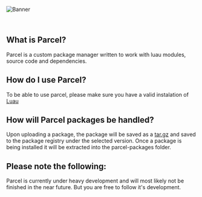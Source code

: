 ![Banner](https://repository-images.githubusercontent.com/571791724/6d432444-24a6-43c0-8fa5-ce3d8be59a39)

<br>

## What is Parcel?
Parcel is a custom package manager written to work with luau modules, source code and dependencies.

## How do I use Parcel?
To be able to use parcel, please make sure you have a valid instalation of <a href="https://github.com/Roblox/luau/releases">Luau</a>

## How will Parcel packages be handled?
Upon uploading a package, the package will be saved as a <a href="https://www.howtogeek.com/362203/what-is-a-tar.gz-file-and-how-do-i-open-it/">tar.gz</a> and saved to the package registry under the selected version. Once a package is being installed it will be extracted into the parcel-packages folder.

## Please note the following:
Parcel is currently under heavy development and will most likely not be finished in the near future. But you are free to follow it's development.
